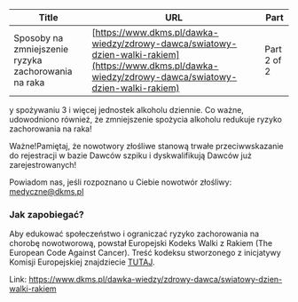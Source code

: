 | **Title**       | **URL**           | **Part**              |
|-----------------|-------------------|-----------------------|
| Sposoby na zmniejszenie ryzyka zachorowania na raka         | [https://www.dkms.pl/dawka-wiedzy/zdrowy-dawca/swiatowy-dzien-walki-rakiem](https://www.dkms.pl/dawka-wiedzy/zdrowy-dawca/swiatowy-dzien-walki-rakiem)    | Part 2 of 2          |

y spożywaniu 3 i więcej jednostek alkoholu dziennie. Co ważne, udowodniono również, że zmniejszenie spożycia alkoholu redukuje ryzyko zachorowania na raka!


Ważne!Pamiętaj, że nowotwory złośliwe stanową trwałe przeciwwskazanie do rejestracji w bazie Dawców szpiku i dyskwalifikują Dawców już zarejestrowanych!


Powiadom nas, jeśli rozpoznano u Ciebie nowotwór złośliwy: medyczne@dkms.pl
### Jak zapobiegać?


Aby edukować społeczeństwo i ograniczać ryzyko zachorowania na chorobę nowotworową, powstał Europejski Kodeks Walki z Rakiem (The European Code Against Cancer). Treść kodeksu stworzonego z inicjatywy Komisji Europejskiej znajdziecie [TUTAJ](https://www.cancer.eu/wp-content/uploads/2018/01/ecac_pl.pdf).



Link: https://www.dkms.pl/dawka-wiedzy/zdrowy-dawca/swiatowy-dzien-walki-rakiem
